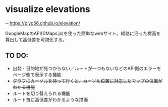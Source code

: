 # visualize elevations 

─ https://piyo56.github.io/elevation/

GoogleMapのAPI(GMaps.js)を使った簡単なwebサイト。経路に沿った標高を算出して高低差を可視化する。


## TO DO:

- 出発・目的地が見つからない／ルートが一つもないなどのAPI側のエラーをページ側で表示する機能
- ~~グラフにカーソルを持って行くと、カーソル位置に対応したマップの位置がわかる機能~~
- ルートを切り替えられる機能
- ルート毎に高低差がわかるような描画
